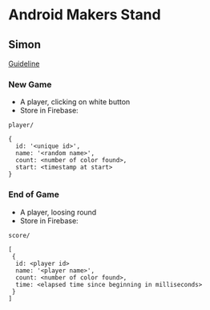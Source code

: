 # Android Makers Stand

## Simon

[Guideline](https://docs.google.com/presentation/d/1tLJ2PW7Q7T12ithRcHKtkafyTgvN5T6JVElZZzVzyk0/)

### New Game
- A player, clicking on white button
- Store in Firebase:

```
player/

{
  id: '<unique id>',
  name: '<random name>',
  count: <number of color found>,
  start: <timestamp at start>
}
```

### End of Game
- A player, loosing round
- Store in Firebase:

```
score/

[
 {
  id: <player id>
  name: '<player name>',
  count: <number of color found>,
  time: <elapsed time since beginning in milliseconds>
 }
]
```
